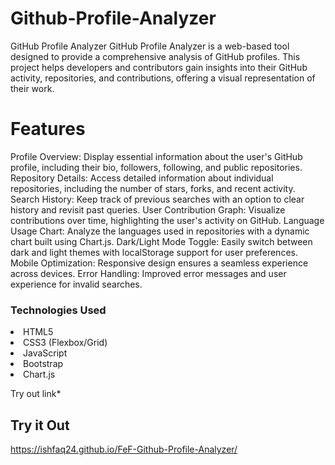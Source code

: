 # Github-Profile-Analyzer
GitHub Profile Analyzer GitHub Profile Analyzer is a web-based tool designed to provide a comprehensive analysis of GitHub profiles. This project helps developers and contributors gain insights into their GitHub activity, repositories, and contributions, offering a visual representation of their work.

<h1>Features</h1
<p>Profile Overview: Display essential information about the user's GitHub profile, including their bio, followers, following, and public repositories.
Repository Details: Access detailed information about individual repositories, including the number of stars, forks, and recent activity.
Search History: Keep track of previous searches with an option to clear history and revisit past queries.
User Contribution Graph: Visualize contributions over time, highlighting the user's activity on GitHub.
Language Usage Chart: Analyze the languages used in repositories with a dynamic chart built using Chart.js.
Dark/Light Mode Toggle: Easily switch between dark and light themes with localStorage support for user preferences.
Mobile Optimization: Responsive design ensures a seamless experience across devices.
Error Handling: Improved error messages and user experience for invalid searches.</p>

<h3>Technologies Used</h3>

<li>HTML5</li>
<li>CSS3 (Flexbox/Grid)</li>
<li>JavaScript</li>
<li>Bootstrap</li>
<li>Chart.js</li>

Try out link*
## Try it Out
https://ishfaq24.github.io/FeF-Github-Profile-Analyzer/



